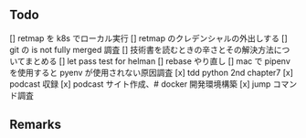 ## Todo

[] retmap を k8s でローカル実行
[] retmap のクレデンシャルの外出しする
[] git の is not fully merged 調査
[] 技術書を読むときの辛さとその解決方法についてまとめる
[] let pass test for helman
[] rebase やり直し
[] mac で pipenv を使用すると pyenv が使用されない原因調査
[x] tdd python 2nd chapter7
[x] podcast 収録
[x] podcast サイト作成、# docker 開発環境構築
[x] jump コマンド調査

## Remarks
